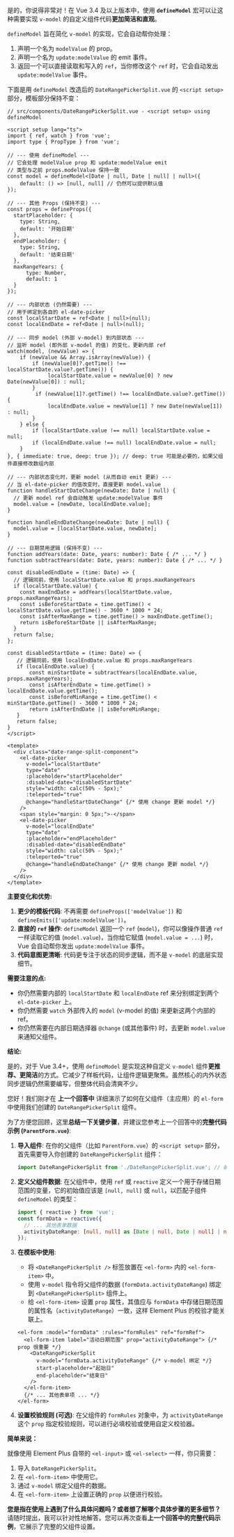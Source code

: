 是的，你说得非常对！在 Vue 3.4 及以上版本中，使用 **`defineModel`** 宏可以让这种需要实现 `v-model` 的自定义组件代码**更加简洁和直观**。

`defineModel` 旨在简化 `v-model` 的实现，它会自动帮你处理：

1.  声明一个名为 `modelValue` 的 prop。
2.  声明一个名为 `update:modelValue` 的 emit 事件。
3.  返回一个可以直接读取和写入的 `ref`，当你修改这个 `ref` 时，它会自动发出 `update:modelValue` 事件。

下面是用 `defineModel` 改造后的 `DateRangePickerSplit.vue` 的 `<script setup>` 部分，模板部分保持不变：

```vue
// src/components/DateRangePickerSplit.vue - <script setup> using defineModel

<script setup lang="ts">
import { ref, watch } from 'vue';
import type { PropType } from 'vue';

// --- 使用 defineModel ---
// 它会处理 modelValue prop 和 update:modelValue emit
// 类型与之前 props.modelValue 保持一致
const model = defineModel<[Date | null, Date | null] | null>({
    default: () => [null, null] // 仍然可以提供默认值
});

// --- 其他 Props (保持不变) ---
const props = defineProps({
  startPlaceholder: {
    type: String,
    default: '开始日期'
  },
  endPlaceholder: {
    type: String,
    default: '结束日期'
  },
  maxRangeYears: {
      type: Number,
      default: 1
  }
});

// --- 内部状态 (仍然需要) ---
// 用于绑定到各自的 el-date-picker
const localStartDate = ref<Date | null>(null);
const localEndDate = ref<Date | null>(null);

// --- 同步 model (外部 v-model) 到内部状态 ---
// 监听 model (即外部 v-model 的值) 的变化，更新内部 ref
watch(model, (newValue) => {
    if (newValue && Array.isArray(newValue)) {
        if (newValue[0]?.getTime() !== localStartDate.value?.getTime()) {
             localStartDate.value = newValue[0] ? new Date(newValue[0]) : null;
        }
         if (newValue[1]?.getTime() !== localEndDate.value?.getTime()) {
             localEndDate.value = newValue[1] ? new Date(newValue[1]) : null;
        }
    } else {
        if (localStartDate.value !== null) localStartDate.value = null;
        if (localEndDate.value !== null) localEndDate.value = null;
    }
}, { immediate: true, deep: true }); // deep: true 可能是必要的，如果父组件直接修改数组内部

// --- 内部状态变化时，更新 model (从而自动 emit 更新) ---
// 当 el-date-picker 的值改变时，直接更新 model.value
function handleStartDateChange(newDate: Date | null) {
  // 更新 model ref 会自动触发 update:modelValue 事件
  model.value = [newDate, localEndDate.value];
}

function handleEndDateChange(newDate: Date | null) {
  model.value = [localStartDate.value, newDate];
}

// --- 日期禁用逻辑 (保持不变) ---
function addYears(date: Date, years: number): Date { /* ... */ }
function subtractYears(date: Date, years: number): Date { /* ... */ }

const disabledEndDate = (time: Date) => {
  // 逻辑同前，使用 localStartDate.value 和 props.maxRangeYears
  if (localStartDate.value) {
    const maxEndDate = addYears(localStartDate.value, props.maxRangeYears);
    const isBeforeStartDate = time.getTime() < localStartDate.value.getTime() - 3600 * 1000 * 24;
    const isAfterMaxRange = time.getTime() > maxEndDate.getTime();
    return isBeforeStartDate || isAfterMaxRange;
  }
  return false;
};

const disabledStartDate = (time: Date) => {
   // 逻辑同前，使用 localEndDate.value 和 props.maxRangeYears
   if (localEndDate.value) {
       const minStartDate = subtractYears(localEndDate.value, props.maxRangeYears);
       const isAfterEndDate = time.getTime() > localEndDate.value.getTime();
       const isBeforeMinRange = time.getTime() < minStartDate.getTime() - 3600 * 1000 * 24;
       return isAfterEndDate || isBeforeMinRange;
   }
   return false;
}
</script>

<template>
  <div class="date-range-split-component">
    <el-date-picker
      v-model="localStartDate"
      type="date"
      :placeholder="startPlaceholder"
      :disabled-date="disabledStartDate"
      style="width: calc(50% - 5px);"
      :teleported="true"
      @change="handleStartDateChange" {/* 使用 change 更新 model */}
    />
    <span style="margin: 0 5px;">-</span>
    <el-date-picker
      v-model="localEndDate"
      type="date"
      :placeholder="endPlaceholder"
      :disabled-date="disabledEndDate"
      style="width: calc(50% - 5px);"
      :teleported="true"
      @change="handleEndDateChange" {/* 使用 change 更新 model */}
    />
  </div>
</template>
```

**主要变化和优势:**

1.  **更少的模板代码**: 不再需要 `defineProps(['modelValue'])` 和 `defineEmits(['update:modelValue'])`。
2.  **直接的 `ref` 操作**: `defineModel` 返回一个 `ref` (`model`)，你可以像操作普通 `ref` 一样读取它的值 (`model.value`)，当你给它赋值 (`model.value = ...`) 时，Vue 会自动帮你发出 `update:modelValue` 事件。
3.  **代码意图更清晰**: 代码更专注于状态的同步逻辑，而不是 `v-model` 的底层实现细节。

**需要注意的点:**

* 你仍然需要内部的 `localStartDate` 和 `localEndDate` ref 来分别绑定到两个 `el-date-picker` 上。
* 你仍然需要 `watch` 外部传入的 `model` (v-model 的值) 来更新这两个内部的 ref。
* 你仍然需要在内部日期选择器 `@change` (或其他事件) 时，去更新 `model.value` 来通知父组件。

**结论:**

是的，对于 Vue 3.4+，使用 `defineModel` 是实现这种自定义 `v-model` 组件**更推荐、更简洁**的方式。它减少了样板代码，让组件逻辑更聚焦。虽然核心的内外状态同步逻辑仍然需要编写，但整体代码会清爽不少。



您好！我们刚才在 **上一个回答中** 详细演示了如何在父组件（主应用）的 `el-form` 中使用我们创建的 `DateRangePickerSplit` 组件。

为了方便您回顾，这里**总结一下关键步骤**，并建议您参考上一个回答中的**完整代码示例 (`ParentForm.vue`)**:

1.  **导入组件**:
    在你的父组件（比如 `ParentForm.vue`）的 `<script setup>` 部分，首先需要导入你创建的 `DateRangePickerSplit` 组件：
    ```typescript
    import DateRangePickerSplit from './DateRangePickerSplit.vue'; // 确保路径正确
    ```

2.  **定义父组件数据**:
    在父组件中，使用 `ref` 或 `reactive` 定义一个用于存储日期范围的变量，它的初始值应该是 `[null, null]` 或 `null`，以匹配子组件 `defineModel` 的类型：
    ```typescript
    import { reactive } from 'vue';
    const formData = reactive({
      // ... 其他表单数据
      activityDateRange: [null, null] as [Date | null, Date | null] | null,
    });
    ```

3.  **在模板中使用**:
    * 将 `<DateRangePickerSplit />` 标签放置在 `<el-form>` 内的 `<el-form-item>` 中。
    * 使用 `v-model` 指令将父组件的数据 (`formData.activityDateRange`) 绑定到 `<DateRangePickerSplit>` 组件上。
    * 给 `<el-form-item>` 设置 `prop` 属性，其值应与 `formData` 中存储日期范围的属性名（`activityDateRange`）一致，这样 Element Plus 的校验才能关联上。
    ```vue
    <el-form :model="formData" :rules="formRules" ref="formRef">
      <el-form-item label="活动日期范围" prop="activityDateRange"> {/* prop 很重要 */}
        <DateRangePickerSplit
          v-model="formData.activityDateRange" {/* v-model 绑定 */}
          start-placeholder="起始日"
          end-placeholder="结束日"
        />
      </el-form-item>
      {/* ... 其他表单项 ... */}
    </el-form>
    ```

4.  **设置校验规则 (可选)**:
    在父组件的 `formRules` 对象中，为 `activityDateRange` 这个 `prop` 指定校验规则，可以进行必填校验或使用自定义校验器。

**简单来说：**

就像使用 Element Plus 自带的 `<el-input>` 或 `<el-select>` 一样，你只需要：
1.  导入 `DateRangePickerSplit`。
2.  在 `<el-form-item>` 中使用它。
3.  通过 `v-model` 绑定父组件的数据。
4.  在 `<el-form-item>` 上设置正确的 `prop` 以便进行校验。

**您是指在使用上遇到了什么具体问题吗？或者想了解哪个具体步骤的更多细节？** 请随时提出，我可以针对性地解答。您可以再次查看**上一个回答中的完整代码示例**，它展示了完整的父组件设置。